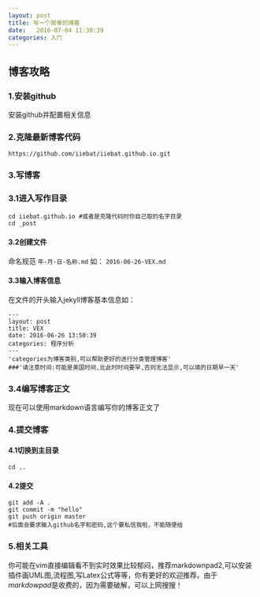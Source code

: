 ```yaml
---
layout: post
title: 写一个简单的博客
date:   2016-07-04 11:30:39
categories: 入门
---
```


## 博客攻略

### 1.安装github

安装github并配置相关信息

### 2.克隆最新博客代码

```
https://github.com/iiebat/iiebat.github.io.git
```

### 3.写博客

### 3.1进入写作目录

```
cd iiebat.github.io #或者是克隆代码时你自己取的名字目录
cd _post
```

#### 3.2创建文件

命名规范 `年-月-日-名称.md` 如： `2016-06-26-VEX.md`

#### 3.3输入博客信息

在文件的开头输入jekyll博客基本信息如：

```
---
layout: post
title: VEX
date: 2016-06-26 13:50:39
categories: 程序分析
---
'categories为博客类别,可以帮助更好的进行分类管理博客'
###'请注意时间:可能是美国时间,比此时时间要早,否则无法显示,可以填的日期早一天'
```

### 3.4编写博客正文

现在可以使用markdown语言编写你的博客正文了

### 4.提交博客

#### 4.1切换到主目录

```
cd ..
```

#### 4.2提交

```
git add -A .
git commit -m "hello"
git push origin master
#后面会要求输入github名字和密码,这个要私信我啦，不能随便给
```

### 5.相关工具

你可能在vim直接编辑看不到实时效果比较郁闷，推荐markdownpad2,可以安装插件画UML图,流程图,写Latex公式等等，你有更好的欢迎推荐。由于*markdowpad*是收费的，因为需要破解，可以上网搜搜！
